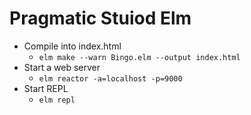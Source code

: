 # Pragmatic Stuiod Elm

* Compile into index.html
  * `elm make --warn Bingo.elm --output index.html`
* Start a web server
  * `elm reactor -a=localhost -p=9000`
* Start REPL
  * `elm repl`
